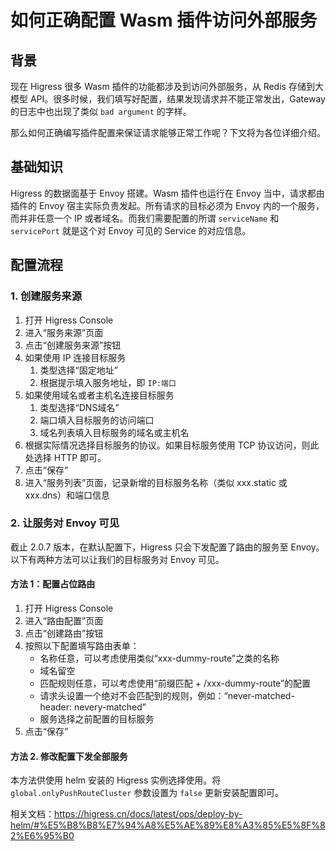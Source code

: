 # 如何正确配置 Wasm 插件访问外部服务

## 背景

现在 Higress 很多 Wasm 插件的功能都涉及到访问外部服务，从 Redis 存储到大模型 API。很多时候，我们填写好配置，结果发现请求并不能正常发出，Gateway 的日志中也出现了类似 `bad argument` 的字样。

那么如何正确编写插件配置来保证请求能够正常工作呢？下文将为各位详细介绍。

## 基础知识

Higress 的数据面基于 Envoy 搭建。Wasm 插件也运行在 Envoy 当中，请求都由插件的 Envoy 宿主实际负责发起。所有请求的目标必须为 Envoy 内的一个服务，而并非任意一个 IP 或者域名。而我们需要配置的所谓 `serviceName` 和 `servicePort` 就是这个对 Envoy 可见的 Service 的对应信息。

## 配置流程

### 1. 创建服务来源

1. 打开 Higress Console
2. 进入“服务来源”页面
3. 点击“创建服务来源”按钮
4. 如果使用 IP 连接目标服务
   1. 类型选择“固定地址”
   2. 根据提示填入服务地址，即 `IP:端口`
3. 如果使用域名或者主机名连接目标服务
   1. 类型选择“DNS域名”
   2. 端口填入目标服务的访问端口
   3. 域名列表填入目标服务的域名或主机名
4. 根据实际情况选择目标服务的协议。如果目标服务使用 TCP 协议访问，则此处选择 HTTP 即可。
5. 点击“保存”
6. 进入“服务列表”页面，记录新增的目标服务名称（类似 xxx.static 或 xxx.dns）和端口信息

### 2. 让服务对 Envoy 可见

截止 2.0.7 版本，在默认配置下，Higress 只会下发配置了路由的服务至 Envoy。以下有两种方法可以让我们的目标服务对 Envoy 可见。

#### 方法 1：配置占位路由

1. 打开 Higress Console
2. 进入“路由配置”页面
3. 点击“创建路由”按钮
4. 按照以下配置填写路由表单：
    - 名称任意，可以考虑使用类似“xxx-dummy-route”之类的名称
    - 域名留空
    - 匹配规则任意，可以考虑使用“前缀匹配 + /xxx-dummy-route”的配置
    - 请求头设置一个绝对不会匹配到的规则，例如：“never-matched-header: nevery-matched”
    - 服务选择之前配置的目标服务
4. 点击“保存”

#### 方法 2. 修改配置下发全部服务

本方法供使用 helm 安装的 Higress 实例选择使用。将 `global.onlyPushRouteCluster` 参数设置为 `false` 更新安装配置即可。

相关文档：https://higress.cn/docs/latest/ops/deploy-by-helm/#%E5%B8%B8%E7%94%A8%E5%AE%89%E8%A3%85%E5%8F%82%E6%95%B0
